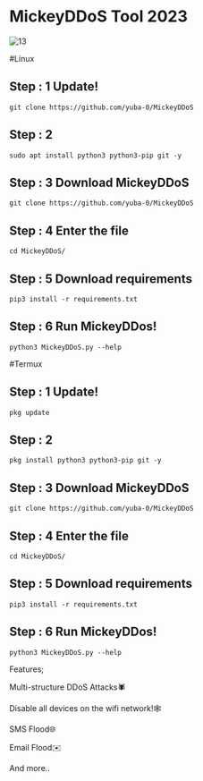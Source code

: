 # MickeyDDoS Tool 2023
![13](https://github.com/yuba-0/MickeyDDoS/assets/63671455/cc94e799-24d7-4503-a6b2-dc105abea0fe)

#Linux

## Step : 1 Update! 

    git clone https://github.com/yuba-0/MickeyDDoS

## Step : 2 

    sudo apt install python3 python3-pip git -y
    
## Step : 3 Download MickeyDDoS 

    git clone https://github.com/yuba-0/MickeyDDoS    

 ## Step : 4 Enter the file

    cd MickeyDDoS/ 

## Step : 5 Download requirements

    pip3 install -r requirements.txt

## Step : 6 Run MickeyDDos! 

    python3 MickeyDDoS.py --help


 #Termux

## Step : 1 Update! 

    pkg update

## Step : 2 

    pkg install python3 python3-pip git -y
    
## Step : 3 Download MickeyDDoS 

    git clone https://github.com/yuba-0/MickeyDDoS    

 ## Step : 4 Enter the file

    cd MickeyDDoS/ 

## Step : 5 Download requirements

    pip3 install -r requirements.txt

## Step : 6 Run MickeyDDos! 

    python3 MickeyDDoS.py --help   

    



Features;

Multi-structure DDoS Attacks🕷

Disable all devices on the wifi network!🕸

SMS Flood🌐

Email Flood✉️

And more..
